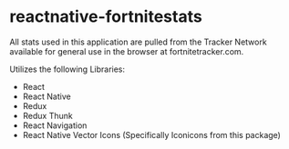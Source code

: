 # reactnative-fortnitestats

All stats used in this application are pulled from the Tracker Network available for general use in the browser at fortnitetracker.com.

Utilizes the following Libraries:
* React
* React Native 
* Redux
* Redux Thunk
* React Navigation
* React Native Vector Icons (Specifically Iconicons from this package)
